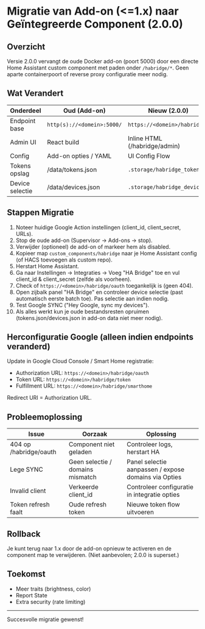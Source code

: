 # Migratie van Add-on (<=1.x) naar Geïntegreerde Component (2.0.0)

## Overzicht
Versie 2.0.0 vervangt de oude Docker add-on (poort 5000) door een directe Home Assistant custom component met paden onder `/habridge/*`. Geen aparte containerpoort of reverse proxy configuratie meer nodig.

## Wat Verandert
| Onderdeel | Oud (Add-on) | Nieuw (2.0.0) |
|-----------|--------------|---------------|
| Endpoint base | `http(s)://<domein>:5000/` | `https://<domein>/habridge/` |
| Admin UI | React build | Inline HTML (/habridge/admin) |
| Config | Add-on opties / YAML | UI Config Flow |
| Tokens opslag | /data/tokens.json | `.storage/habridge_tokens` |
| Device selectie | /data/devices.json | `.storage/habridge_devices` |

## Stappen Migratie
1. Noteer huidige Google Action instellingen (client_id, client_secret, URLs).
2. Stop de oude add-on (Supervisor → Add-ons → stop).
3. Verwijder (optioneel) de add-on of markeer hem als disabled.
4. Kopieer map `custom_components/habridge` naar je Home Assistant config (of HACS toevoegen als custom repo).
5. Herstart Home Assistant.
6. Ga naar Instellingen → Integraties → Voeg "HA Bridge" toe en vul client_id & client_secret (zelfde als voorheen).
7. Check of `https://<domein>/habridge/oauth` toegankelijk is (geen 404).
8. Open zijbalk panel "HA Bridge" en controleer device selectie (past automatisch eerste batch toe). Pas selectie aan indien nodig.
9. Test Google SYNC ("Hey Google, sync my devices").
10. Als alles werkt kun je oude bestandsresten opruimen (tokens.json/devices.json in add-on data niet meer nodig).

## Herconfiguratie Google (alleen indien endpoints veranderd)
Update in Google Cloud Console / Smart Home registratie:
- Authorization URL: `https://<domein>/habridge/oauth`
- Token URL: `https://<domein>/habridge/token`
- Fulfillment URL: `https://<domein>/habridge/smarthome`

Redirect URI = Authorization URL.

## Probleemoplossing
| Issue | Oorzaak | Oplossing |
|-------|---------|-----------|
| 404 op /habridge/oauth | Component niet geladen | Controleer logs, herstart HA |
| Lege SYNC | Geen selectie / domains mismatch | Panel selectie aanpassen / expose domains via Opties |
| Invalid client | Verkeerde client_id | Controleer configuratie in integratie opties |
| Token refresh faalt | Oude refresh token | Nieuwe token flow uitvoeren |

## Rollback
Je kunt terug naar 1.x door de add-on opnieuw te activeren en de component map te verwijderen. (Niet aanbevolen; 2.0.0 is superset.)

## Toekomst
- Meer traits (brightness, color)
- Report State
- Extra security (rate limiting)

---
Succesvolle migratie gewenst!
